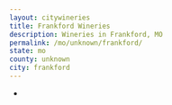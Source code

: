 ```yaml
---
layout: citywineries
title: Frankford Wineries
description: Wineries in Frankford, MO
permalink: /mo/unknown/frankford/
state: mo
county: unknown
city: frankford
---
```

-
